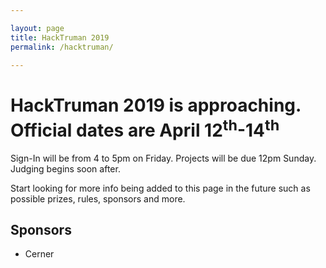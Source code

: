 ```yaml
---

layout: page
title: HackTruman 2019
permalink: /hacktruman/

---
```


# HackTruman 2019 is approaching. Official dates are April 12<sup>th</sup>-14<sup>th</sup>

Sign-In will be from 4 to 5pm on Friday.
Projects will be due 12pm Sunday.
Judging begins soon after.

Start looking for more info being added to this page in the future such as possible prizes, rules, sponsors and more.  

## Sponsors

- Cerner
